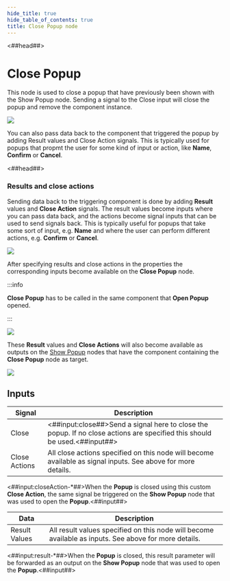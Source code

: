 ```yaml
---
hide_title: true
hide_table_of_contents: true
title: Close Popup node
---
```


<##head##>

# Close Popup

This node is used to close a popup that have previously been shown with the <span className="ndl-node">Show Popup</span> node. Sending a signal to the <span className="ndl-signal">Close</span> input will close the popup and remove the component instance.

<div className="ndl-image-with-background l">

![](/nodes/popups/close-popup/close-popup-1.png)

</div>

You can also pass data back to the component that triggered the popup by adding <span className="ndl-data">Result</span> values and <span className="ndl-signal">Close Action</span> signals. This is typically used for popups that propmt the user for some kind of input or action, like **Name**, **Confirm** or **Cancel**.

<##head##>

### Results and close actions

Sending data back to the triggering component is done by adding **Result** values and **Close Action** signals. The result values become inputs where you can pass data back, and the actions become signal inputs that can be used to send signals back. This is typically useful for popups that take some sort of input, e.g. **Name** and where the user can perform different actions, e.g. **Confirm** or **Cancel**.

<div className="ndl-image-with-background">

![](/nodes/popups/close-popup/close-popup-2.png)

</div>

After specifying results and close actions in the properties the corresponding inputs become available on the **Close Popup** node.

:::info

**Close Popup** has to be called in the same component that **Open Popup** opened.

:::

<div className="ndl-image-with-background l">

![](/nodes/popups/close-popup/close-popup-3.png)

</div>

These **Result** values and **Close Actions** will also become available as outputs on the [Show Popup](/nodes/popups/show-popup) nodes that have the component containing the **Close Popup** node as target.

<div className="ndl-image-with-background l">

![](/nodes/popups/show-popup/show-popup-3.png)

</div>

## Inputs

| Signal                                            | Description                                                                                                               |
| ------------------------------------------------- | ------------------------------------------------------------------------------------------------------------------------- |
| <span className="ndl-signal">Close</span>         | <##input:close##>Send a signal here to close the popup. If no close actions are specified this should be used.<##input##> |
| <span className="ndl-signal">Close Actions</span> | All close actions specified on this node will become available as signal inputs. See above for more details.              |

<span className="hidden-props-for-editor"><##input:closeAction-\*##>When the **Popup** is closed using this custom **Close Action**, the same signal be triggered on the **Show Popup** node that was used to open the **Popup**.<##input##></span>

| Data                                            | Description                                                                                           |
| ----------------------------------------------- | ----------------------------------------------------------------------------------------------------- |
| <span className="ndl-data">Result Values</span> | All result values specified on this node will become available as inputs. See above for more details. |

<span className="hidden-props-for-editor"><##input:result-\*##>When the **Popup** is closed, this result parameter will be forwarded as an output on the **Show Popup** node that was used to open the **Popup**.<##input##></span>
